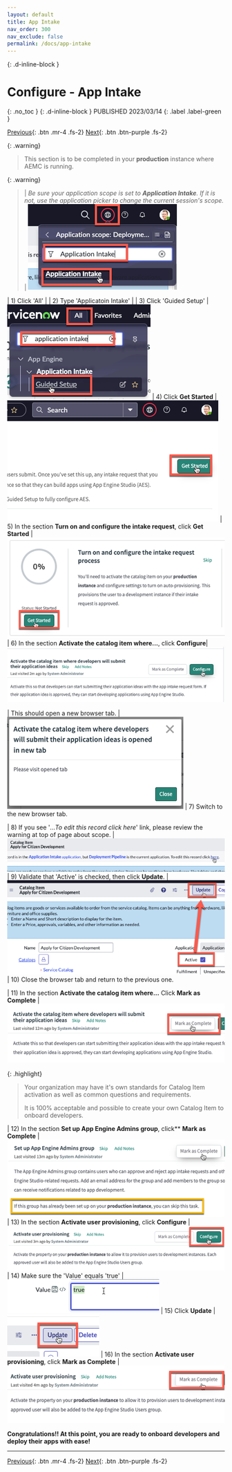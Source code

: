 ```yaml
---
layout: default
title: App Intake
nav_order: 300
nav_exclude: false
permalink: /docs/app-intake
---
```


{: .d-inline-block }
# Configure - App Intake
{: .no_toc }
{: .d-inline-block }
PUBLISHED 2023/03/14
{: .label .label-green }

[Previous][PREV]{: .btn .mr-4 .fs-2}
[Next][NEXT]{: .btn .btn-purple .fs-2}

{: .warning}
>This section is to be completed in your **production** instance where AEMC is running.

{: .warning}
> | *Be sure your application scope is set to **Application Intake**. If it is not, use the application picker to change the current session's scope.*  | ![](../assets/images/2023-03-14-12-14-57.png)

| 1) Click 'All' |
| 2) Type 'Applicatoin Intake' | 
| 3) Click 'Guided Setup' | ![](../assets/images/2023-03-13-13-56-39.png)
| 4) Click **Get Started** | ![](../assets/images/2023-03-14-12-06-48.png)
| 5) In the section **Turn on and configure the intake request**, click **Get Started** | ![](../assets/images/2023-03-14-12-09-10.png)
| 6) In the section **Activate the catalog item where...**, click **Configure**| ![](../assets/images/2023-03-14-12-10-20.png)

| This should open a new browser tab. | ![](../assets/images/2023-03-14-12-11-25.png)
| 7) Switch to the new browser tab.

| 8) If you see '*...To edit this record click here*' link, please review the warning at top of page about scope. | ![](../assets/images/2023-03-14-12-12-38.png)
| 9) Validate that 'Active' is checked, then click **Update**. | ![](../assets/images/2023-03-14-12-18-36.png)
| 10) Close the browser tab and return to the previous one. 

| 11) In the section **Activate the catalog item where...** Click **Mark as Complete** | ![](../assets/images/2023-03-14-12-21-03.png)

{: .highlight}
> Your organization may have it's own standards for Catalog Item activation as well as common questions and requirements.
>
> It is 100% acceptable and possible to create your own Catalog Item to onboard developers.

| 12) In the section **Set up App Engine Admins group**, click** **Mark as Complete** | ![](../assets/images/2023-03-14-12-22-09.png)  
| 13) In the section **Activate user provisioning**, click **Configure** | ![](../assets/images/2023-03-14-12-24-43.png)
| 14) Make sure the 'Value' equals 'true' |![](../assets/images/2023-03-14-12-25-36.png)
| 15) Click **Update** | ![](../assets/images/2023-03-14-12-25-56.png)
| 16) In the section **Activate user provisioning**, click **Mark as Complete** | ![](../assets/images/2023-03-14-12-26-42.png)

**Congratulations!!  At this point, you are ready to onboard developers and deploy their apps with ease!**

---

[Previous][PREV]{: .btn .mr-4 .fs-2}
[Next][NEXT]{: .btn .btn-purple .fs-2}

[PREV]: /lab_aemc/docs/configure-non-prod
[NEXT]: /lab_aemc/docs/onboard-dev